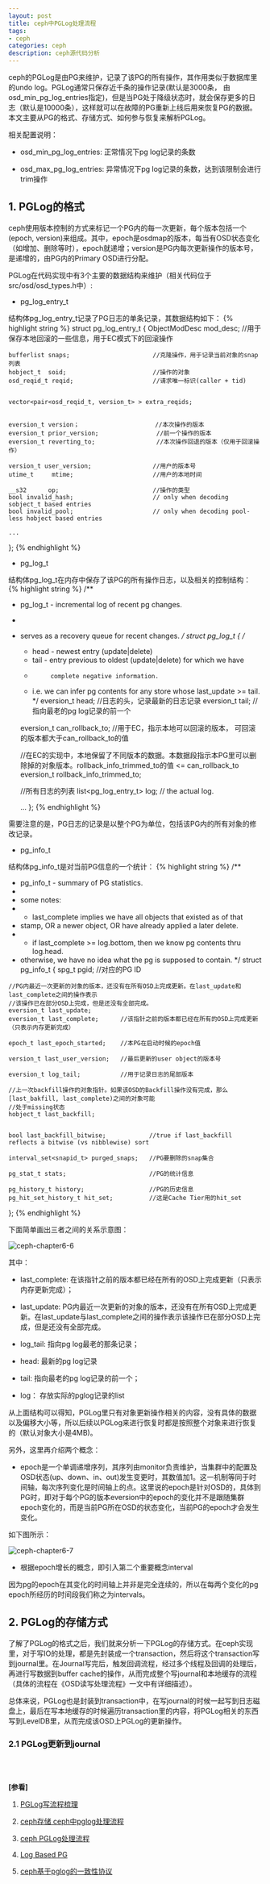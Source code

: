 ```yaml
---
layout: post
title: ceph中PGLog处理流程
tags:
- ceph
categories: ceph
description: ceph源代码分析
---
```


ceph的PGLog是由PG来维护，记录了该PG的所有操作，其作用类似于数据库里的undo log。PGLog通常只保存近千条的操作记录(默认是3000条， 由osd_min_pg_log_entries指定)，但是当PG处于降级状态时，就会保存更多的日志（默认是10000条），这样就可以在故障的PG重新上线后用来恢复PG的数据。本文主要从PG的格式、存储方式、如何参与恢复来解析PGLog。

相关配置说明：

* osd_min_pg_log_entries: 正常情况下pg log记录的条数

* osd_max_pg_log_entries: 异常情况下pg log记录的条数，达到该限制会进行trim操作

<!-- more -->


## 1. PGLog的格式
ceph使用版本控制的方式来标记一个PG内的每一次更新，每个版本包括一个(epoch, version)来组成。其中，epoch是osdmap的版本，每当有OSD状态变化（如增加、删除等时），epoch就递增；version是PG内每次更新操作的版本号，是递增的，由PG内的Primary OSD进行分配。

PGLog在代码实现中有3个主要的数据结构来维护（相关代码位于src/osd/osd_types.h中）:


* pg_log_entry_t

结构体pg_log_entry_t记录了PG日志的单条记录，其数据结构如下：
{% highlight string %}
struct pg_log_entry_t {
	ObjectModDesc mod_desc;                 //用于保存本地回滚的一些信息，用于EC模式下的回滚操作

	bufferlist snaps;                       //克隆操作，用于记录当前对象的snap列表
	hobject_t  soid;                        //操作的对象
	osd_reqid_t reqid;                      //请求唯一标识(caller + tid)


	vector<pair<osd_reqid_t, version_t> > extra_reqids;


	eversion_t version；                     //本次操作的版本
	eversion_t prior_version;                //前一个操作的版本
	eversion_t reverting_to;                 //本次操作回退的版本（仅用于回滚操作）

	version_t user_version;                 //用户的版本号
	utime_t     mtime;                      //用户的本地时间
	
	__s32      op;                          //操作的类型
	bool invalid_hash;                      // only when decoding sobject_t based entries
	bool invalid_pool;                      // only when decoding pool-less hobject based entries

	...
};
{% endhighlight %}


* pg_log_t

结构体pg_log_t在内存中保存了该PG的所有操作日志，以及相关的控制结构：
{% highlight string %}
/**
 * pg_log_t - incremental log of recent pg changes.
 *
 *  serves as a recovery queue for recent changes.
 */
struct pg_log_t {
	/*
	 *   head - newest entry (update|delete)
	 *   tail - entry previous to oldest (update|delete) for which we have
	 *          complete negative information.  
	 * i.e. we can infer pg contents for any store whose last_update >= tail.
	*/
	eversion_t head;                           //日志的头，记录最新的日志记录
	eversion_t tail;                           //指向最老的pg log记录的前一个


	eversion_t can_rollback_to;                //用于EC，指示本地可以回滚的版本， 可回滚的版本都大于can_rollback_to的值


	//在EC的实现中，本地保留了不同版本的数据。本数据段指示本PG里可以删除掉的对象版本。rollback_info_trimmed_to的值 <= can_rollback_to
	eversion_t rollback_info_trimmed_to;         

	//所有日志的列表
	list<pg_log_entry_t> log;  // the actual log.
	
	...
};
{% endhighlight %}

需要注意的是，PG日志的记录是以整个PG为单位，包括该PG内的所有对象的修改记录。

* pg_info_t

结构体pg_info_t是对当前PG信息的一个统计：
{% highlight string %}
/**
 * pg_info_t - summary of PG statistics.
 *
 * some notes: 
 *  - last_complete implies we have all objects that existed as of that
 *    stamp, OR a newer object, OR have already applied a later delete.
 *  - if last_complete >= log.bottom, then we know pg contents thru log.head.
 *    otherwise, we have no idea what the pg is supposed to contain.
 */
struct pg_info_t {
	spg_t pgid;                    //对应的PG ID

	//PG内最近一次更新的对象的版本，还没有在所有OSD上完成更新。在last_update和last_complete之间的操作表示
	//该操作已在部分OSD上完成，但是还没有全部完成。
	eversion_t last_update;        
	eversion_t last_complete;      //该指针之前的版本都已经在所有的OSD上完成更新（只表示内存更新完成）

	epoch_t last_epoch_started;    //本PG在启动时候的epoch值
	
	version_t last_user_version;   //最后更新的user object的版本号
	
	eversion_t log_tail;           //用于记录日志的尾部版本
	
	//上一次backfill操作的对象指针。如果该OSD的Backfill操作没有完成，那么[last_bakfill, last_complete)之间的对象可能
	//处于missing状态
	hobject_t last_backfill;      


	bool last_backfill_bitwise;            //true if last_backfill reflects a bitwise (vs nibblewise) sort
	
	interval_set<snapid_t> purged_snaps;   //PG要删除的snap集合
	
	pg_stat_t stats;                       //PG的统计信息
	
	pg_history_t history;                  //PG的历史信息
	pg_hit_set_history_t hit_set;          //这是Cache Tier用的hit_set
};
{% endhighlight %}

下面简单画出三者之间的关系示意图：

![ceph-chapter6-6](https://ivanzz1001.github.io/records/assets/img/ceph/sca/ceph_chapter6_6.jpg)


其中：

* last_complete: 在该指针之前的版本都已经在所有的OSD上完成更新（只表示内存更新完成）；

* last_update: PG内最近一次更新的对象的版本，还没有在所有OSD上完成更新。在last_update与last_complete之间的操作表示该操作已在部分OSD上完成，但是还没有全部完成。

* log_tail: 指向pg log最老的那条记录；

* head: 最新的pg log记录

* tail: 指向最老的pg log记录的前一个；

* log： 存放实际的pglog记录的list

从上面结构可以得知，PGLog里只有对象更新操作相关的内容，没有具体的数据以及偏移大小等，所以后续以PGLog来进行恢复时都是按照整个对象来进行恢复的（默认对象大小是4MB)。

另外，这里再介绍两个概念：

* epoch是一个单调递增序列，其序列由monitor负责维护，当集群中的配置及OSD状态(up、down、in、out)发生变更时，其数值加1。这一机制等同于时间轴，每次序列变化是时间轴上的点。这里说的epoch是针对OSD的，具体到PG时，即对于每个PG的版本eversion中的epoch的变化并不是跟随集群epoch变化的，而是当前PG所在OSD的状态变化，当前PG的epoch才会发生变化。

如下图所示：

![ceph-chapter6-7](https://ivanzz1001.github.io/records/assets/img/ceph/sca/ceph_chapter6_7.jpg)

* 根据epoch增长的概念，即引入第二个重要概念interval

因为pg的epoch在其变化的时间轴上并非是完全连续的，所以在每两个变化的pg epoch所经历的时间段我们称之为intervals。


## 2. PGLog的存储方式

了解了PGLog的格式之后，我们就来分析一下PGLog的存储方式。在ceph实现里，对于写IO的处理，都是先封装成一个transaction，然后将这个transaction写到journal里。在Journal写完后，触发回调流程，经过多个线程及回调的处理后，再进行写数据到buffer cache的操作，从而完成整个写journal和本地缓存的流程（具体的流程在《OSD读写处理流程》一文中有详细描述）。

总体来说，PGLog也是封装到transaction中，在写journal的时候一起写到日志磁盘上，最后在写本地缓存的时候遍历transaction里的内容，将PGLog相关的东西写到LevelDB里，从而完成该OSD上PGLog的更新操作。

### 2.1 PGLog更新到journal






<br />
<br />

**[参看]**


1. [PGLog写流程梳理](https://blog.csdn.net/Z_Stand/article/details/100082984)

2. [ceph存储 ceph中pglog处理流程](https://blog.csdn.net/skdkjzz/article/details/51488926)

3. [ceph PGLog处理流程](https://my.oschina.net/linuxhunter/blog/679829?p=1)

4. [Log Based PG](https://docs.ceph.com/docs/mimic/dev/osd_internals/log_based_pg/)

4. [ceph基于pglog的一致性协议](https://jingyan.baidu.com/article/fa4125ace14cf028ac7092f4.html)


<br />
<br />
<br />

